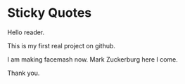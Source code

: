 # Sticky Quotes

Hello reader.

This is my first real project on github. 

I am making facemash now. Mark Zuckerburg here I come.

Thank you.